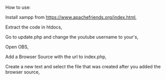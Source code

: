 How to use:

Install xampp from https://www.apachefriends.org/index.html,

Extract the code in htdocs,

Go to update.php and change the youtube username to your's,

Open OBS,

Add a Browser Source with the url to index.php,

Create a new text and select the file that was created after you added the browser source,

